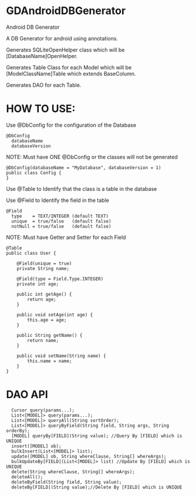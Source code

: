 GDAndroidDBGenerator
====================

Android DB Generator

A DB Generator for android using annotations.

Generates SQLiteOpenHelper class which will be [DatabaseName]OpenHelper.

Generates Table Class for each Model which will be [ModelClassName]Table which extends BaseColumn.

Generates DAO for each Table.


HOW TO USE:
===========

Use @DbConfig for the configuration of the Database

```
@DbConfig
  databaseName
  databaseVersion 
```

NOTE: Must have ONE @DbConfig or the classes will not be generated

```
@DbConfig(databaseName = "MyDatabase", databaseVersion = 1)
public class Config {
}
```

Use @Table to Identify that the class is a table in the database

Use @Field to Identify the field in the table 

```
@Field 
  type    = TEXT/INTEGER (default TEXT)
  unique  = true/false   (default false)
  notNull = true/false   (default false)
```

NOTE: Must have Getter and Setter for each Field

```
@Table
public class User {

    @Field(unique = true)
    private String name;

    @Field(type = Field.Type.INTEGER)
    private int age;

    public int getAge() {
        return age;
    }

    public void setAge(int age) {
        this.age = age;
    }

    public String getName() {
        return name;
    }

    public void setName(String name) {
        this.name = name;
    }
}
```

DAO API
=======
```
  Cursor query(params...);  
  List<[MODEL]> query(params...);
  List<[MODEL]> queryAll(String sortOrder);
  List<[MODEL]> queryByField(String field, String args, String orderBy);
  [MODEL] queryBy[FIELD](String value); //Query By [FIELD] which is UNIQUE
  insert([MODEL] ob);
  bulkInsert(List<[MODEL]> list);
  update([MODEL] ob, String whereClause, String[] whereArgs);
  bulkUpdateBy[FIELD](List<[MODEL]> list) //Update By [FIELD] which is UNIQUE
  delete(String whereClause, String[] whereArgs);
  deleteAll();
  deleteByField(String field, String value);
  deleteBy[FIELD](String value);//Delete By [FIELD] which is UNIQUE
```

